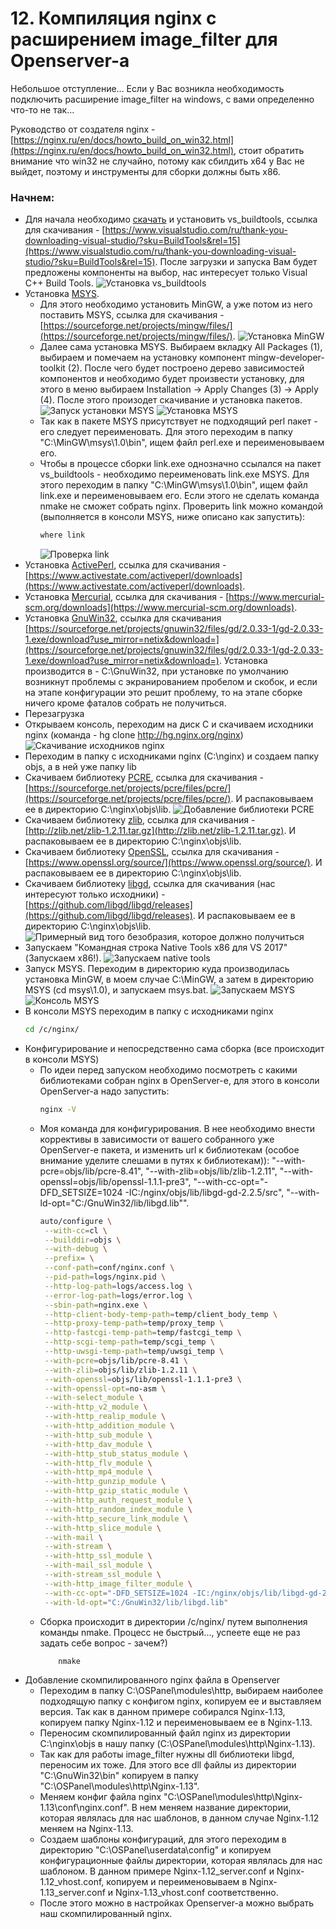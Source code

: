 # 12. Компиляция nginx c расширением image_filter для Openserver-a
Небольшое отступление... Если у Вас возникла необходимость подключить расширение image_filter на windows, с вами определенно что-то не так...

Руководство от создателя nginx - [https://nginx.ru/en/docs/howto_build_on_win32.html](https://nginx.ru/en/docs/howto_build_on_win32.html), стоит обратить внимание что win32 не случайно, потому как сбилдить x64 у Вас не выйдет, поэтому и инструменты для сборки должны быть x86.
### Начнем:
* Для начала необходимо [скачать](https://www.visualstudio.com/ru/thank-you-downloading-visual-studio/?sku=BuildTools&rel=15) и установить vs_buildtools, ссылка для скачивания - [https://www.visualstudio.com/ru/thank-you-downloading-visual-studio/?sku=BuildTools&rel=15](https://www.visualstudio.com/ru/thank-you-downloading-visual-studio/?sku=BuildTools&rel=15). После загрузки и запуска Вам будет предложены компоненты на выбор, нас интересует только Visual C++ Build Tools.
![Установка vs_buildtools](../img/vs_buildtools.png "Установка vs_buildtools")
* Установка [MSYS](http://www.mingw.org/wiki/MSYS). 
    * Для этого необходимо установить MinGW, а уже потом из него поставить MSYS, ссылка для скачивания - [https://sourceforge.net/projects/mingw/files/](https://sourceforge.net/projects/mingw/files/).
    ![Установка MinGW](../img/install-mingw.png "Установка MinGW")
    * Далее сама установка MSYS. Выбираем вкладку All Packages (1), выбираем и помечаем на установку компонент mingw-developer-toolkit (2). После чего будет построено дерево зависимостей компонентов и необходимо будет произвести установку, для этого в меню выбираем Installation -> Apply Changes (3) -> Apply (4). После этого произодет скачивание и установка пакетов.
    ![Запуск установки MSYS](../img/install-msys.png "Запуск установки MSYS")
    ![Установка MSYS](../img/install-apply-msys.png "Установка MSYS")
    * Так как в пакете MSYS присутствует не подходящий perl пакет - его следует переименовать. Для этого переходим в папку "C:\MinGW\msys\1.0\bin", ищем файл perl.exe и переименовываем его.
    * Чтобы в процессе сборки link.exe однозначно ссылался на пакет vs_buildtools - необходимо переименовать link.exe MSYS. Для этого переходим в папку "C:\MinGW\msys\1.0\bin", ищем файл link.exe и переименовываем его. Если этого не сделать команда nmake не сможет собрать nginx. Проверить link можно командой (выполняется в консоли MSYS, ниже описано как запустить):
        ```bash
        where link
        ```
         ![Проверка link](../img/where-link.png "Проверка link")
* Установка [ActivePerl](https://www.activestate.com/activeperl), ссылка для скачивания - [https://www.activestate.com/activeperl/downloads](https://www.activestate.com/activeperl/downloads).
* Установка [Mercurial](https://www.mercurial-scm.org/), ссылка для скачивания - [https://www.mercurial-scm.org/downloads](https://www.mercurial-scm.org/downloads).
* Установка [GnuWin32](http://getgnuwin32.sourceforge.net/), ссылка для скачивания [https://sourceforge.net/projects/gnuwin32/files/gd/2.0.33-1/gd-2.0.33-1.exe/download?use_mirror=netix&download=](https://sourceforge.net/projects/gnuwin32/files/gd/2.0.33-1/gd-2.0.33-1.exe/download?use_mirror=netix&download=). Установка производится в - C:\GnuWin32, при установке по умолчанию возникнут проблемы с экранированием пробелом и скобок, и если на этапе конфигурации это решит проблему, то на этапе сборке ничего кроме фаталов собрать не получиться.
* Перезагрузка
* Открываем консоль, переходим на диск С и скачиваем исходники nginx (команда - hg clone http://hg.nginx.org/nginx)
    ![Скачивание исходников nginx](../img/download-source-nginx.png "Скачивание исходников nginx")
* Переходим в папку с исходниками nginx (C:\nginx\) и создаем папку objs, а в ней уже папку lib
* Скачиваем библиотеку [PCRE](http://www.pcre.org/), ссылка для скачивания - [https://sourceforge.net/projects/pcre/files/pcre/](https://sourceforge.net/projects/pcre/files/pcre/). И распаковываем ее в директорию C:\nginx\objs\lib.
    ![Добавление библиотеки PCRE](../img/add-pcre.png "Добавление библиотеки PCRE")
* Скачиваем библиотеку [zlib](http://zlib.net/), ссылка для скачивания - [http://zlib.net/zlib-1.2.11.tar.gz](http://zlib.net/zlib-1.2.11.tar.gz). И распаковываем ее в директорию C:\nginx\objs\lib.
* Скачиваем библиотеку [OpenSSL](https://www.openssl.org/), ссылка для скачивания - [https://www.openssl.org/source/](https://www.openssl.org/source/). И распаковываем ее в директорию C:\nginx\objs\lib.
* Скачиваем библиотеку [libgd](https://libgd.github.io/), ссылка для скачивания (нас интересуют только исходники) - [https://github.com/libgd/libgd/releases](https://github.com/libgd/libgd/releases). И распаковываем ее в директорию C:\nginx\objs\lib.
    ![Примерный вид того безобразия, которое должно получиться](../img/complete-lib-nginx.png "Примерный вид того безобразия, которое должно получиться")
* Запускаем "Командная строка Native Tools x86 для VS 2017" (Запускаем x86!).
    ![Запускаем native tools](../img/run-native-tools.png "Запускаем native tools")
* Запуск MSYS. Переходим в директорию куда производилась установка MinGW, в моем случае C:\MinGW, а затем в директорию MSYS (cd msys\1.0), и запускаем msys.bat.
    ![Запускаем MSYS](../img/run-msys.png "Запускаем MSYS")
    ![Консоль MSYS](../img/console-msys.png "Консоль MSYS")
* В консоли MSYS переходим в папку с исходниками nginx
    ```bash
    cd /c/nginx/
    ```
* Конфигурирование и непосредственно сама сборка (все происходит в консоли MSYS)
    * По идеи перед запуском необходимо посмотреть с какими библиотеками собран nginx в OpenServer-e, для этого в консоли OpenServer-а надо запустить:
        ```bash
        nginx -V
        ```
    * Моя команда для конфигурирования. В нее необходимо внести коррективы в зависимости от вашего собранного уже OpenServer-e пакета, и изменить url к библиотекам (особое внимание уделите слешами в путях к библиотекам)): "--with-pcre=objs/lib/pcre-8.41", "--with-zlib=objs/lib/zlib-1.2.11", "--with-openssl=objs/lib/openssl-1.1.1-pre3", "--with-cc-opt="-DFD_SETSIZE=1024 -IC:/nginx/objs/lib/libgd-gd-2.2.5/src", "--with-ld-opt="C:/GnuWin32/lib/libgd.lib"".
        ```bash
        auto/configure \
         --with-cc=cl \
         --builddir=objs \
         --with-debug \
         --prefix= \
         --conf-path=conf/nginx.conf \
         --pid-path=logs/nginx.pid \
         --http-log-path=logs/access.log \
         --error-log-path=logs/error.log \
         --sbin-path=nginx.exe \
         --http-client-body-temp-path=temp/client_body_temp \
         --http-proxy-temp-path=temp/proxy_temp \
         --http-fastcgi-temp-path=temp/fastcgi_temp \
         --http-scgi-temp-path=temp/scgi_temp \
         --http-uwsgi-temp-path=temp/uwsgi_temp \
         --with-pcre=objs/lib/pcre-8.41 \
         --with-zlib=objs/lib/zlib-1.2.11 \
         --with-openssl=objs/lib/openssl-1.1.1-pre3 \
         --with-openssl-opt=no-asm \
         --with-select_module \
         --with-http_v2_module \
         --with-http_realip_module \
         --with-http_addition_module \
         --with-http_sub_module \
         --with-http_dav_module \
         --with-http_stub_status_module \
         --with-http_flv_module \
         --with-http_mp4_module \
         --with-http_gunzip_module \
         --with-http_gzip_static_module \
         --with-http_auth_request_module \
         --with-http_random_index_module \
         --with-http_secure_link_module \
         --with-http_slice_module \
         --with-mail \
         --with-stream \
         --with-http_ssl_module \
         --with-mail_ssl_module \
         --with-stream_ssl_module \
         --with-http_image_filter_module \
         --with-cc-opt="-DFD_SETSIZE=1024 -IC:/nginx/objs/lib/libgd-gd-2.2.5/src" \
         --with-ld-opt="C:/GnuWin32/lib/libgd.lib"
        ```
    * Сборка происходит в директории /c/nginx/ путем выполнения команды nmake. Процесс не быстрый..., успеете еще не раз задать себе вопрос - зачем?)
        ```bash
            nmake
        ```
* Добавление скомпилированного nginx файла в Openserver
    * Переходим в папку C:\OSPanel\modules\http, выбираем наиболее подходящую папку с конфигом nginx, копируем ее и выставляем версия. Так как в данном примере собирался Nginx-1.13, копируем папку Nginx-1.12 и переименовываем ее в Nginx-1.13.
    * Переносим скомпилированный файл nginx из директории C:\nginx\objs в нашу папку (C:\OSPanel\modules\http\Nginx-1.13).
    * Так как для работы image_filter нужны dll библиотеки libgd, переносим их тоже. Для этого все dll файлы из директории "C:\GnuWin32\bin" копируем в папку "C:\OSPanel\modules\http\Nginx-1.13".
    * Меняем конфиг файла nginx "C:\OSPanel\modules\http\Nginx-1.13\conf\nginx.conf". В нем меняем название директории, которая являлась для нас шаблонов, в данном случае Nginx-1.12 меняем на Nginx-1.13.
    * Создаем шаблоны конфигураций, для этого переходим в директорию "C:\OSPanel\userdata\config" и копируем конфигурационные файлы директории, которая являлась для нас шаблоном. В данном примере Nginx-1.12_server.conf и Nginx-1.12_vhost.conf, копируем и переименовываем в Nginx-1.13_server.conf и Nginx-1.13_vhost.conf соответственно.
    * После этого можно в настройках Openserver-a можно выбрать наш скомпилированный nginx.